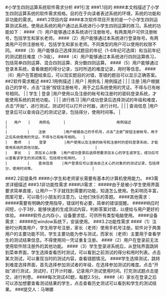 #小学生四则运算系统软件需求分析
##1引言
###1.1目的
####本文档描述了小学生四则运算系统的软件需求规格。目的在于向读者表述系统的环境，系统的功能和非功能的需求。
###1.2项目内容
####本次软件项目开发的是一个小学生四则运算测试系统。使用此系统的用户通过此系统进行小学生四则运算的练习。系统的功能如下：
####（1）用户能够通过本系统进行注册账号。有两类用户可供注册帐号，包括学生和家长老师。
####（2）用户能够通过本系统进行登录账号。有两类用户可供注册帐号，包括学生和家长老师。不同类型的用户可以使用的权限不同。
####（3）用户能够自己选择测试题目的年纪（1-6年纪可选择）和当前年纪的测试题目难度（1-3级）。
####（4）用户能够通过本系统进行四则运算练习，包括简单四则运算、混合四则运算、真分数四则运算。
####（5）用户能够通过登录本系统，查看做题的得分记录，当时所选的难度记录，用时等信息。
####（6）用户在答题结束后，可以现实题目的对错，答错的题目可以显示正确答案。
##2软件需求概述
###2.1用例描述
    |   用户   |    用例名    |                       用例描述                                                         |
    |         |    注册      |用户根据自己的学号，点击“注册”按钮注册帐号，用于之后系统使用的凭证。不得与已有帐号相同。  |
    |   学生   |    登录      |用户使用以及注册的帐号和注册时的密码登录系统，才能使用系统的其他功能。                      |
    |         |    进行练习  |用户成功登录后选择测试的年级和难度，点击“开始”，进行测试，测试时可以打开计时器，进行计时。|
    |         |    查询信息  |用户登录后可以查询自己的测试记录，包括得分，使用时间等。                                    |



    |   用户   |    用例名      |                       用例描述                                                           |
    |         |    注册        |用户根据自己的手机号，点击“注册”按钮注册帐号，用于之后系统使用的凭证。不得与已有帐号相同。  |
    |   教师   |    登录        |用户使用以及注册的帐号和注册时的密码登录系统，才能使用系统的其他功能。                        |
    |   家长   |  添加关心对象  |用户成功登录后选择想要添加关心的学生或学生，成功后可以查看该学生的测试情况，包括得分和用时。  |
    |         |    查询信息    |用户登录后可以查询自己关心的对象的的测试记录，包括得分，使用时间等。                          |
###2.2前提条件
####小学生和老师家长需要有基本的计算机使用能力。
##3需求详细描述
###3.1非功能性需求
####UI需求：
#####由于是被小学生使用界面要求简单直接，让用户一下子就找到需要的功能，知道怎么使用。色彩明亮丰富，图案可爱，可以吸引小朋友的注意力。让他们快乐的答题。
####其他需求：
#####需要有明确的使用指导，错误时有必要，简单的错误提醒。
#####响应时间短，小于3秒，能够快速的生成测试内容，判断答案对错，以便给与用户更好的体验。
#####软件占内存小，设备要求低，可供所有类型电脑使用。
####设备需求：
#####在window系统下，安装使用。
###3.2功能性需求
####（1）注册时分两类用户，学生用学号注册，家长（老师）使用手机号注册。软件对于两类用户的主要功能不同，学生主要功能为参与测试，而家长（老师）主要用于查看学生的测试结果信息。不得使用同一凭证重复注册。
####（2）用户在登录前无法使用软件除注册外的其他功能。
####（3）学生登录进系统后，从登陆界面跳转到菜单界面，学生选择查看历时测试，可以看到之前测试的得分和用时列表。点击某次测试，可以重现当时的测试内容，查看错题情况。
####学生选择测试，跳转到难度选择界面，首先选择参加测试者的年级，在选择参加测试的难度。点击“开始”进行测试，测试时，打开计时器，记录用户测试使用时间。打完测试题点击提交，进行判卷。
####每次测试40题，每题2.5分。
####（4）家长在登录之后可以添加想要查看测试结果的学生，点击查看历史测试可以看到和学生的测试结果。
###提交人：马琳娜
 	
 	


